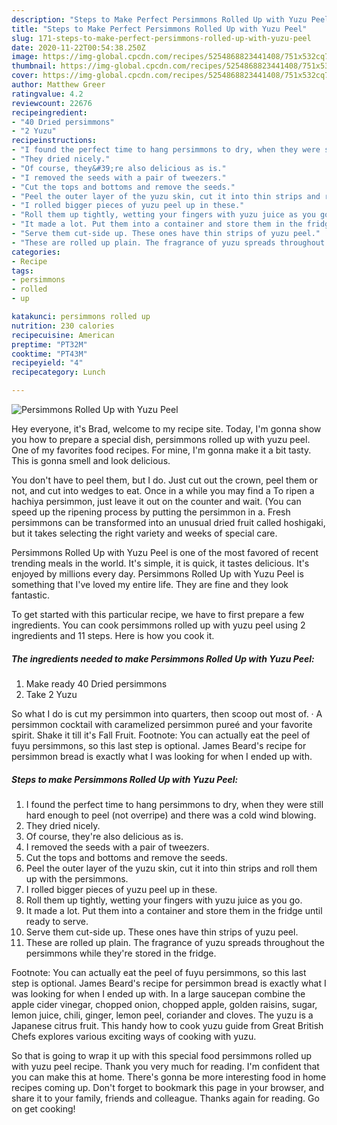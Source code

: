 ```yaml
---
description: "Steps to Make Perfect Persimmons Rolled Up with Yuzu Peel"
title: "Steps to Make Perfect Persimmons Rolled Up with Yuzu Peel"
slug: 171-steps-to-make-perfect-persimmons-rolled-up-with-yuzu-peel
date: 2020-11-22T00:54:38.250Z
image: https://img-global.cpcdn.com/recipes/5254868823441408/751x532cq70/persimmons-rolled-up-with-yuzu-peel-recipe-main-photo.jpg
thumbnail: https://img-global.cpcdn.com/recipes/5254868823441408/751x532cq70/persimmons-rolled-up-with-yuzu-peel-recipe-main-photo.jpg
cover: https://img-global.cpcdn.com/recipes/5254868823441408/751x532cq70/persimmons-rolled-up-with-yuzu-peel-recipe-main-photo.jpg
author: Matthew Greer
ratingvalue: 4.2
reviewcount: 22676
recipeingredient:
- "40 Dried persimmons"
- "2 Yuzu"
recipeinstructions:
- "I found the perfect time to hang persimmons to dry, when they were still hard enough to peel (not overripe) and there was a cold  wind blowing."
- "They dried nicely."
- "Of course, they&#39;re also delicious as is."
- "I removed the seeds with a pair of tweezers."
- "Cut the tops and bottoms and remove the seeds."
- "Peel the outer layer of the yuzu skin, cut it into thin strips and roll them up with the persimmons."
- "I rolled bigger pieces of yuzu peel up in these."
- "Roll them up tightly, wetting your fingers with yuzu juice as you go."
- "It made a lot. Put them into a container and store them in the fridge until ready to serve."
- "Serve them cut-side up. These ones have thin strips of yuzu peel."
- "These are rolled up plain. The fragrance of yuzu spreads throughout the persimmons while they&#39;re stored in the fridge."
categories:
- Recipe
tags:
- persimmons
- rolled
- up

katakunci: persimmons rolled up 
nutrition: 230 calories
recipecuisine: American
preptime: "PT32M"
cooktime: "PT43M"
recipeyield: "4"
recipecategory: Lunch

---
```



![Persimmons Rolled Up with Yuzu Peel](https://img-global.cpcdn.com/recipes/5254868823441408/751x532cq70/persimmons-rolled-up-with-yuzu-peel-recipe-main-photo.jpg)

Hey everyone, it's Brad, welcome to my recipe site. Today, I'm gonna show you how to prepare a special dish, persimmons rolled up with yuzu peel. One of my favorites food recipes. For mine, I'm gonna make it a bit tasty. This is gonna smell and look delicious.

You don&#39;t have to peel them, but I do. Just cut out the crown, peel them or not, and cut into wedges to eat. Once in a while you may find a To ripen a hachiya persimmon, just leave it out on the counter and wait. (You can speed up the ripening process by putting the persimmon in a. Fresh persimmons can be transformed into an unusual dried fruit called hoshigaki, but it takes selecting the right variety and weeks of special care.

Persimmons Rolled Up with Yuzu Peel is one of the most favored of recent trending meals in the world. It's simple, it is quick, it tastes delicious. It's enjoyed by millions every day. Persimmons Rolled Up with Yuzu Peel is something that I've loved my entire life. They are fine and they look fantastic.


To get started with this particular recipe, we have to first prepare a few ingredients. You can cook persimmons rolled up with yuzu peel using 2 ingredients and 11 steps. Here is how you cook it.

<!--inarticleads1-->

##### The ingredients needed to make Persimmons Rolled Up with Yuzu Peel:

1. Make ready 40 Dried persimmons
1. Take 2 Yuzu


So what I do is cut my persimmon into quarters, then scoop out most of. · A persimmon cocktail with caramelized persimmon pureé and your favorite spirit. Shake it till it&#39;s Fall Fruit. Footnote: You can actually eat the peel of fuyu persimmons, so this last step is optional. James Beard&#39;s recipe for persimmon bread is exactly what I was looking for when I ended up with. 

<!--inarticleads2-->

##### Steps to make Persimmons Rolled Up with Yuzu Peel:

1. I found the perfect time to hang persimmons to dry, when they were still hard enough to peel (not overripe) and there was a cold  wind blowing.
1. They dried nicely.
1. Of course, they&#39;re also delicious as is.
1. I removed the seeds with a pair of tweezers.
1. Cut the tops and bottoms and remove the seeds.
1. Peel the outer layer of the yuzu skin, cut it into thin strips and roll them up with the persimmons.
1. I rolled bigger pieces of yuzu peel up in these.
1. Roll them up tightly, wetting your fingers with yuzu juice as you go.
1. It made a lot. Put them into a container and store them in the fridge until ready to serve.
1. Serve them cut-side up. These ones have thin strips of yuzu peel.
1. These are rolled up plain. The fragrance of yuzu spreads throughout the persimmons while they&#39;re stored in the fridge.


Footnote: You can actually eat the peel of fuyu persimmons, so this last step is optional. James Beard&#39;s recipe for persimmon bread is exactly what I was looking for when I ended up with. In a large saucepan combine the apple cider vinegar, chopped onion, chopped apple, golden raisins, sugar, lemon juice, chili, ginger, lemon peel, coriander and cloves. The yuzu is a Japanese citrus fruit. This handy how to cook yuzu guide from Great British Chefs explores various exciting ways of cooking with yuzu. 

So that is going to wrap it up with this special food persimmons rolled up with yuzu peel recipe. Thank you very much for reading. I'm confident that you can make this at home. There's gonna be more interesting food in home recipes coming up. Don't forget to bookmark this page in your browser, and share it to your family, friends and colleague. Thanks again for reading. Go on get cooking!
